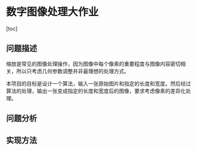 # 数字图像处理大作业

[toc]

## 问题描述

缩放是常见的图像处理操作，因为图像中每个像素的重要程度与图像内容密切相关，所以只考虑几何参数调整并非最理想的处理方式。

本项目的目标是设计一个算法，输入一张原始图片和指定的长度和宽度。然后经过算法的处理，输出一张变成指定的长度和宽度后的图像，要求考虑像素的差异化处理。

## 问题分析

## 实现方法

